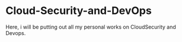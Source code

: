 # Cloud-Security-and-DevOps
Here, i will be putting out all my personal works on CloudSecurity and Devops.
